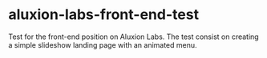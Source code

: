 # aluxion-labs-front-end-test
Test for the front-end position on Aluxion Labs. The test consist on creating a simple slideshow landing page with an animated menu.
